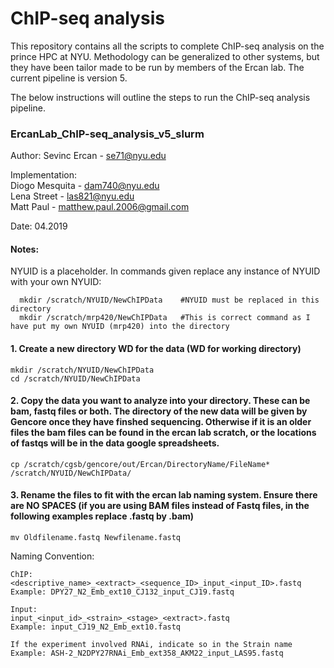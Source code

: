 # ChIP-seq analysis

This repository contains all the scripts to complete ChIP-seq analysis on the prince HPC at NYU. Methodology can be generalized to other systems, but they have been tailor made to be run by members of the Ercan lab. The current pipeline is version 5.

The below instructions will outline the steps to run the ChIP-seq analysis pipeline.

### ErcanLab_ChIP-seq_analysis_v5_slurm

Author: Sevinc Ercan - se71@nyu.edu 

Implementation:  
Diogo Mesquita - dam740@nyu.edu  
Lena Street - las821@nyu.edu   
Matt Paul - matthew.paul.2006@gmail.com  

Date: 04.2019

#### Notes:
NYUID is a placeholder. In commands given replace any instance of NYUID with your own NYUID:

      mkdir /scratch/NYUID/NewChIPData    #NYUID must be replaced in this directory
      mkdir /scratch/mrp420/NewChIPData   #This is correct command as I have put my own NYUID (mrp420) into the directory

#### 1. Create a new directory WD for the data (WD for working directory)

    mkdir /scratch/NYUID/NewChIPData
    cd /scratch/NYUID/NewChIPData
    
#### 2. Copy the data you want to analyze into your directory. These can be bam, fastq files or both. The directory of the new data will be given by Gencore once they have finshed sequencing. Otherwise if it is an older files the bam files can be found in the ercan lab scratch, or the locations of fastqs will be in the data google spreadsheets. 

    cp /scratch/cgsb/gencore/out/Ercan/DirectoryName/FileName* /scratch/NYUID/NewChIPData/ 

#### 3. Rename the files to fit with the ercan lab naming system. Ensure there are NO SPACES (if you are using BAM files instead of Fastq files, in the following examples replace .fastq by .bam)

    mv Oldfilename.fastq Newfilename.fastq

Naming Convention:	
    
    ChIP: 
    <descriptive_name>_<extract>_<sequence_ID>_input_<input_ID>.fastq
    Example: DPY27_N2_Emb_ext10_CJ132_input_CJ19.fastq

    Input:
    input_<input_id>_<strain>_<stage>_<extract>.fastq
    Example: input_CJ19_N2_Emb_ext10.fastq
    
    If the experiment involved RNAi, indicate so in the Strain name
    Example: ASH-2_N2DPY27RNAi_Emb_ext358_AKM22_input_LAS95.fastq

